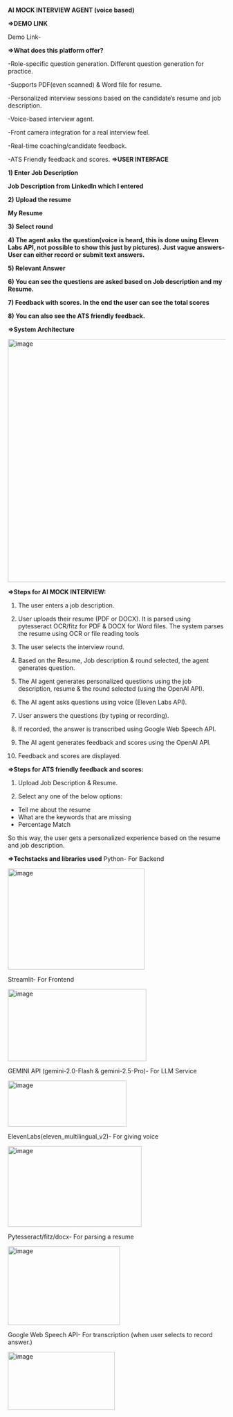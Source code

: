 **AI MOCK INTERVIEW AGENT (voice based)**

**=>DEMO LINK**

Demo Link- 


**=>What does this platform offer?**

-Role-specific question generation. Different question generation for practice.

-Supports PDF(even scanned) & Word file for resume.

-Personalized interview sessions based on the candidate’s resume and job description.

-Voice-based interview agent.

-Front camera integration for a real interview feel.

-Real-time coaching/candidate feedback.

-ATS Friendly feedback and scores.
**=>USER INTERFACE**

**1) Enter Job Description**   


**Job Description from LinkedIn which I entered**



**2) Upload the resume**



**My Resume**



**3) Select round**




**4) The agent asks the question(voice is heard, this is done using Eleven Labs API, not possible to show this just by pictures). Just vague answers- User can either record or submit text answers.**




**5) Relevant Answer**




**6) You can see the questions are asked based on Job description and my Resume.**



**7) Feedback with scores. In the end the user can see the total scores**


**8) You can also see the ATS friendly feedback.**


**=>System Architecture**

<img width="1321" height="560" alt="image" src="https://github.com/user-attachments/assets/5dba41f3-bff9-42ab-b932-399b212a23e9" />



**=>Steps for AI MOCK INTERVIEW:**

1. The user enters a job description.

2. User uploads their resume (PDF or DOCX). It is parsed using pytesseract OCR/fitz for PDF & DOCX for Word files. The system parses the resume using OCR or file reading tools

3. The user selects the interview round.

4. Based on the Resume, Job description & round selected, the agent generates question.

5. The AI agent generates personalized questions using the job description, resume & the round selected (using the OpenAI API).

6. The AI agent asks questions using voice (Eleven Labs API).

7. User answers the questions (by typing or recording).

8. If recorded, the answer is transcribed using Google Web Speech API.

9. The AI agent generates feedback and scores using the OpenAI API.

10. Feedback and scores are displayed.

**=>Steps for ATS friendly feedback and scores:**

1. Upload Job Description & Resume.

2. Select any one of the below options:

  - Tell me about the resume
  - What are the keywords that are missing
  - Percentage Match

So this way, the user gets a personalized experience based on the resume and job description. 


**=>Techstacks and libraries used**
Python- For Backend

<img width="316" height="233" alt="image" src="https://github.com/user-attachments/assets/ff9af491-de40-4d2c-8a66-c4e658088298" />

Streamlit- For Frontend

<img width="320" height="166" alt="image" src="https://github.com/user-attachments/assets/95084bb4-79e7-458f-bc6f-a093a7fe7113" />

GEMINI API (gemini-2.0-Flash & gemini-2.5-Pro)- For LLM Service

<img width="274" height="106" alt="image" src="https://github.com/user-attachments/assets/899ad2c6-bdd8-45e8-8aff-abf7420b2217" />

ElevenLabs(eleven_multilingual_v2)- For giving voice

<img width="309" height="186" alt="image" src="https://github.com/user-attachments/assets/eb1069ee-dc25-430e-bc5d-7f1ff417d996" />

Pytesseract/fitz/docx- For parsing a resume

<img width="259" height="181" alt="image" src="https://github.com/user-attachments/assets/3b317937-a6f2-4740-993c-f03a46171c72" />

Google Web Speech API- For transcription (when user selects to record answer.)

<img width="247" height="134" alt="image" src="https://github.com/user-attachments/assets/1737a685-8e43-4de2-9eaf-1e7d05f5c415" />

